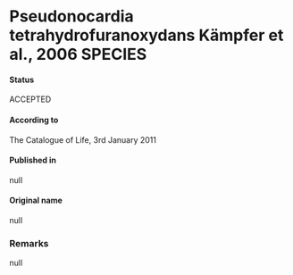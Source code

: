 # Pseudonocardia tetrahydrofuranoxydans Kämpfer et al., 2006 SPECIES

#### Status
ACCEPTED

#### According to
The Catalogue of Life, 3rd January 2011

#### Published in
null

#### Original name
null

### Remarks
null